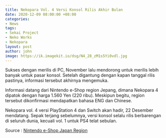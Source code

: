 ```yaml
---
title: Nekopara Vol. 4 Versi Konsol Rilis Akhir Bulan
date: 2020-12-09 08:00:00 +08:00
categories:
- News
tags:
- Sekai Project
- Neko Works
- Nekopara
layout: post
author: john
image: https://ik.imagekit.io/dsg/N4_28_zM1s5Yi0vdl.jpg
---
```


Sukses dengan merilis di PC, November lalu mendorong untuk merilis lebih banyak untuk pasar konsol. Setelah digantung dengan kapan tanggal rilis pastinya, informasi tersebut akhirnya mengemuka.

Informasi datang dari Nintendo e-Shop region Jepang, dimana Nekopara 4 dipatok dengan harga 1.560 Yen (220 ribu). Meskipun begitu, region tersebut dikonfirmasi mendapatkan bahasa ENG dan Chinese.

Nekopara vol. 4 versi PlayStation 4 dan Switch akan hadir, 22 Desember mendatang. Sepak terjang sebelumnya, versi konsol selalu rilis berbarengan di seluruh dunia, kecuali vol. 1 untuk PS4 telat sebulan.

Source : [Nintendo e-Shop Japan Region](https://store-jp.nintendo.com/list/software/70010000035619.html)